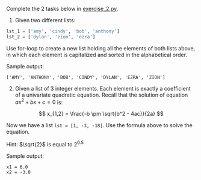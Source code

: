 Complete the 2 tasks below in [exercise_2.py](exercise_2.py).

1. Given two different lists:

```Python
lst_1 = ['amy', 'cindy', 'bob', 'anthony']
lst_2 = ['dylan', 'zion', 'ezra']
```
Use for-loop to create a new list holding all the elements of both lists above, in which each element is capitalized and sorted in the alphabetical order.

Sample output:

```
['AMY', 'ANTHONY', 'BOB', 'CINDY', 'DYLAN', 'EZRA', 'ZION']
```

2. Given a list of 3 integer elements. Each element is exactly a coefficient of a univariate quadratic equation. Recall that the solution of equation $ax^2 + bx + c = 0$ is:

$$
x_{1,2} = \frac{-b \pm \sqrt{b^2 - 4ac}}{2a}
$$

Now we have a list `lst = [1, -3, -18]`. Use the formula above to solve the equation.

Hint: $\sqrt{2}$ is equal to $2^{0.5}$

Sample output:
```
x1 = 6.0
x2 = -3.0
```
